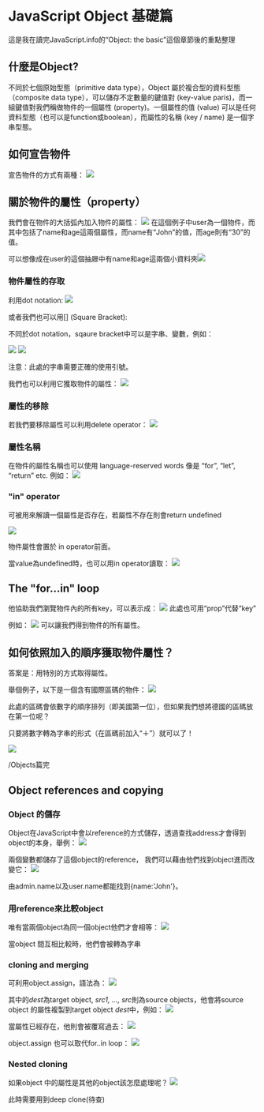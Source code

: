 # JavaScript Object 基礎篇
這是我在讀完JavaScript.info的“Object: the basic”這個章節後的重點整理

## 什麼是Object?
不同於七個原始型態（primitive data type），Object 屬於複合型的資料型態（composite data type），可以儲存不定數量的鍵值對 (key-value paris)，而一組鍵值對我們稱做物件的一個屬性 (property)。一個屬性的值 (value) 可以是任何資料型態（也可以是function或boolean），而屬性的名稱 (key / name) 是一個字串型態。

## 如何宣告物件
宣告物件的方式有兩種：
![](https://i.imgur.com/yBDF3VG.png)

## 關於物件的屬性（property）
我們會在物件的大括弧內加入物件的屬性：
![](https://i.imgur.com/7LHSEsA.png)
在這個例子中user為一個物件，而其中包括了name和age這兩個屬性，而name有“John”的值，而age則有“30”的值。

可以想像成在user的這個抽屜中有name和age這兩個小資料夾![](https://i.imgur.com/KiSgbtZ.png)

### 物件屬性的存取

利用dot notation:
![](https://i.imgur.com/b2GWxUQ.png)

或者我們也可以用[] (Square Bracket):

不同於dot notation，sqaure bracket中可以是字串、變數，例如：

![](https://i.imgur.com/3HEsxcM.png)
![](https://i.imgur.com/W71ZnQu.png)

注意：此處的字串需要正確的使用引號。

我們也可以利用它獲取物件的屬性：
![](https://i.imgur.com/U2oxpRG.png)


### 屬性的移除

若我們要移除屬性可以利用delete operator：
![](https://i.imgur.com/0k8qoh7.png)

### 屬性名稱

在物件的屬性名稱也可以使用 language-reserved words 像是 “for”, “let”, “return” etc.
例如：
![](https://i.imgur.com/WKzs7mB.png)

### "in" operator
可被用來解讀一個屬性是否存在，若屬性不存在則會return undefined

![](https://i.imgur.com/OBX6fPZ.png)

物件屬性會置於 in operator前面。

當value為undefined時，也可以用in operator讀取：
![](https://i.imgur.com/Kl8HFlh.png)

## The "for...in" loop
他協助我們瀏覽物件內的所有key，可以表示成：
![](https://i.imgur.com/RoEAICB.png)
此處也可用“prop”代替“key”

例如：
![](https://i.imgur.com/jY3l5Eq.png)
可以讓我們得到物件的所有屬性。

## 如何依照加入的順序獲取物件屬性？
答案是：用特別的方式取得屬性。

舉個例子，以下是一個含有國際區碼的物件：
![](https://i.imgur.com/pF5Fr7j.png)

此處的區碼會依數字的順序排列（即美國第一位），但如果我們想將德國的區碼放在第一位呢？

只要將數字轉為字串的形式（在區碼前加入“＋”）就可以了！

![](https://i.imgur.com/ro1vn4h.png)

/Objects篇完


## Object references and copying

### Object 的儲存
Object在JavaScript中會以reference的方式儲存，透過查找address才會得到object的本身，舉例：
![](https://i.imgur.com/jCOtWas.png)

兩個變數都儲存了這個object的reference， 我們可以藉由他們找到object進而改變它：
![](https://i.imgur.com/EeO7cvz.png)

由admin.name以及user.name都能找到{name:'John'}。

### 用reference來比較object
唯有當兩個object為同一個object他們才會相等：
![](https://i.imgur.com/k7svSWl.png)

當object 間互相比較時，他們會被轉為字串

### cloning and merging
可利用object.assign，語法為：
![](https://i.imgur.com/tPu7KYv.png)

其中的*dest*為target object, *src1, ..., src*則為source objects，他會將source object 的屬性複製到target object *dest*中，例如：
![](https://i.imgur.com/ziRAwdv.png)

當屬性已經存在，他則會被覆寫過去：
![](https://i.imgur.com/BJAr5Mf.png)

object.assign 也可以取代for..in loop：
![](https://i.imgur.com/JGbMiUu.png)

### Nested cloning

如果object 中的屬性是其他的object該怎麼處理呢？
![](https://i.imgur.com/cbU1PCS.png)

此時需要用到deep clone(待查)




























